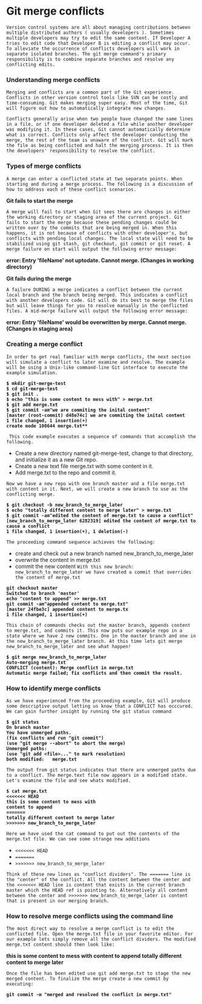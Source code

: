 # Git merge conflicts

`Version control systems are all about managing contributions between multiple distributed authors ( usually developers ). Sometimes multiple developers may try to edit the same content. If Developer A tries to edit code that Developer B is editing a conflict may occur. To alleviate the occurrence of conflicts developers will work in separate isolated branches. The git merge command's primary responsibility is to combine separate branches and resolve any conflicting edits.`

### Understanding merge conflicts

`Merging and conflicts are a common part of the Git experience. Conflicts in other version control tools like SVN can be costly and time-consuming. Git makes merging super easy. Most of the time, Git will figure out how to automatically integrate new changes.`

`Conflicts generally arise when two people have changed the same lines in a file, or if one developer deleted a file while another developer was modifying it. In these cases, Git cannot automatically determine what is correct. Conflicts only affect the developer conducting the merge, the rest of the team is unaware of the conflict. Git will mark the file as being conflicted and halt the merging process. It is then the developers' responsibility to resolve the conflict.`


### Types of merge conflicts

`A merge can enter a conflicted state at two separate points. When starting and during a merge process. The following is a discussion of how to address each of these conflict scenarios.`

**Git fails to start the merge**

`A merge will fail to start when Git sees there are changes in either the working directory or staging area of the current project. Git fails to start the merge because these pending changes could be written over by the commits that are being merged in. When this happens, it is not because of conflicts with other developer's, but conflicts with pending local changes. The local state will need to be stabilized using git stash, git checkout, git commit or git reset. A merge failure on start will output the following error message:`

**error: Entry 'fileName' not uptodate. Cannot merge. (Changes in working directory)**

**Git fails during the merge**

`A failure DURING a merge indicates a conflict between the current local branch and the branch being merged. This indicates a conflict with another developers code. Git will do its best to merge the files but will leave things for you to resolve manually in the conflicted files. A mid-merge failure will output the following error message:`

**error: Entry 'fileName' would be overwritten by merge. Cannot merge. (Changes in staging area)**

### Creating a merge conflict

`In order to get real familiar with merge conflicts, the next section will simulate a conflict to later examine and resolve. The example will be using a Unix-like command-line Git interface to execute the example simulation.`

**`$ mkdir git-merge-test`**</br>
**`$ cd git-merge-test`**</br>
**`$ git init .`**</br>
**`$ echo "this is some content to mess with" > merge.txt`**</br>
**`$ git add merge.txt`**</br>
**`$ git commit -am"we are commiting the inital content"`**</br>
**`[master (root-commit) d48e74c] we are commiting the inital content`**</br>
**`1 file changed, 1 insertion(+)`**</br>
**`create mode 100644 merge.txt**`**</br>

` This code example executes a sequence of commands that accomplish the following.`

- Create a new directory named git-merge-test, change to that directory, and initialize it as a new Git repo.
- Create a new text file merge.txt with some content in it.  
- Add merge.txt to the repo and commit it.

`Now we have a new repo with one branch master and a file merge.txt with content in it. Next, we will create a new branch to use as the conflicting merge.`

**`$ git checkout -b new_branch_to_merge_later`**</br>
**`$ echo "totally different content to merge later" > merge.txt`**</br>
**`$ git commit -am"edited the content of merge.txt to cause a conflict"`**</br>
**`[new_branch_to_merge_later 6282319] edited the content of merge.txt to cause a conflict`**</br>
**`1 file changed, 1 insertion(+), 1 deletion(-)`**</br>

`The proceeding command sequence achieves the following:`

- create and check out a new branch named new_branch_to_merge_later
- overwrite the content in merge.txt  
- commit the new content
`With this new branch: new_branch_to_merge_later we have created a commit that overrides the content of merge.txt`

**`git checkout master`**</br>
**`Switched to branch 'master'`**</br>
**`echo "content to append" >> merge.txt`**</br>
**`git commit -am"appended content to merge.txt"`**</br>
**`[master 24fbe3c] appended content to merge.tx`**</br>
**`1 file changed, 1 insertion(+)`**</br>

`This chain of commands checks out the master branch, appends content to merge.txt, and commits it. This now puts our example repo in a state where we have 2 new commits. One in the master branch and one in the new_branch_to_merge_later branch. At this time lets git merge new_branch_to_merge_later and see what happen!`

**`$ git merge new_branch_to_merge_later`**</br>
**`Auto-merging merge.txt`**</br>
**`CONFLICT (content): Merge conflict in merge.txt`**</br>
**`Automatic merge failed; fix conflicts and then commit the result.`**</br>

### How to identify merge conflicts

`As we have experienced from the proceeding example, Git will produce some descriptive output letting us know that a CONFLICT has occcured. We can gain further insight by running the git status command`

**`$ git status`**</br>
**`On branch master`**</br>
**`You have unmerged paths.`**</br>
**`(fix conflicts and run "git commit")`**</br>
**`(use "git merge --abort" to abort the merge)`**</br>
**`Unmerged paths:`**</br>
**`(use "git add <file>..." to mark resolution)`**</br>
**`both modified:   merge.txt`**</br>

`The output from git status indicates that there are unmerged paths due to a conflict. The merge.text file now appears in a modified state. Let's examine the file and see whats modified.`

**`$ cat merge.txt`**</br>
**`<<<<<<< HEAD`**</br>
**`this is some content to mess with`**</br>
**`content to append`**</br>
**`=======`**</br>
**`totally different content to merge later`**</br>
**`>>>>>>> new_branch_to_merge_later`**</br>

`Here we have used the cat command to put out the contents of the merge.txt file. We can see some strange new additions`

- `<<<<<<< HEAD`
- `=======`
- `>>>>>>> new_branch_to_merge_later`

`Think of these new lines as "conflict dividers". The ======= line is the "center" of the conflict. All the content between the center and the <<<<<<< HEAD line is content that exists in the current branch master which the HEAD ref is pointing to. Alternatively all content between the center and >>>>>>> new_branch_to_merge_later is content that is present in our merging branch.`

### How to resolve merge conflicts using the command line

`The most direct way to resolve a merge conflict is to edit the conflicted file. Open the merge.txt file in your favorite editor. For our example lets simply remove all the conflict dividers. The modified merge.txt content should then look like:`

**this is some content to mess with
content to append
totally different content to merge later**

`Once the file has been edited use git add merge.txt to stage the new merged content. To finalize the merge create a new commit by executing:`

**`git commit -m "merged and resolved the conflict in merge.txt"`**
